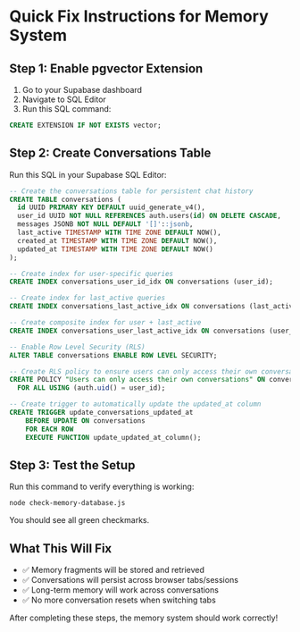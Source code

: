 # Quick Fix Instructions for Memory System

## Step 1: Enable pgvector Extension
1. Go to your Supabase dashboard
2. Navigate to SQL Editor
3. Run this SQL command:
```sql
CREATE EXTENSION IF NOT EXISTS vector;
```

## Step 2: Create Conversations Table
Run this SQL in your Supabase SQL Editor:
```sql
-- Create the conversations table for persistent chat history
CREATE TABLE conversations (
  id UUID PRIMARY KEY DEFAULT uuid_generate_v4(),
  user_id UUID NOT NULL REFERENCES auth.users(id) ON DELETE CASCADE,
  messages JSONB NOT NULL DEFAULT '[]'::jsonb,
  last_active TIMESTAMP WITH TIME ZONE DEFAULT NOW(),
  created_at TIMESTAMP WITH TIME ZONE DEFAULT NOW(),
  updated_at TIMESTAMP WITH TIME ZONE DEFAULT NOW()
);

-- Create index for user-specific queries
CREATE INDEX conversations_user_id_idx ON conversations (user_id);

-- Create index for last_active queries
CREATE INDEX conversations_last_active_idx ON conversations (last_active);

-- Create composite index for user + last_active
CREATE INDEX conversations_user_last_active_idx ON conversations (user_id, last_active DESC);

-- Enable Row Level Security (RLS)
ALTER TABLE conversations ENABLE ROW LEVEL SECURITY;

-- Create RLS policy to ensure users can only access their own conversations
CREATE POLICY "Users can only access their own conversations" ON conversations
  FOR ALL USING (auth.uid() = user_id);

-- Create trigger to automatically update the updated_at column
CREATE TRIGGER update_conversations_updated_at 
    BEFORE UPDATE ON conversations 
    FOR EACH ROW 
    EXECUTE FUNCTION update_updated_at_column();
```

## Step 3: Test the Setup
Run this command to verify everything is working:
```bash
node check-memory-database.js
```

You should see all green checkmarks.

## What This Will Fix
- ✅ Memory fragments will be stored and retrieved
- ✅ Conversations will persist across browser tabs/sessions
- ✅ Long-term memory will work across conversations
- ✅ No more conversation resets when switching tabs

After completing these steps, the memory system should work correctly!